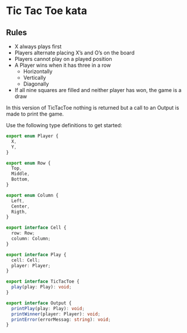 # Tic Tac Toe kata

## Rules

- X always plays first
- Players alternate placing X’s and O’s on the board
- Players cannot play on a played position
- A Player wins when it has three in a row
  - Horizontally
  - Vertically
  - Diagonally
- If all nine squares are filled and neither player has won, the game is a draw

In this version of TicTacToe nothing is returned but a call to an Output is made to print the game.

Use the following type definitions to get started:

```typescript
export enum Player {
  X,
  Y,
}

export enum Row {
  Top,
  Middle,
  Bottom,
}

export enum Column {
  Left,
  Center,
  Rigth,
}

export interface Cell {
  row: Row;
  column: Column;
}

export interface Play {
  cell: Cell;
  player: Player;
}

export interface TicTacToe {
  play(play: Play): void;
}

export interface Output {
  printPlay(play: Play): void;
  printWinner(player: Player): void;
  printError(errorMessag: string): void;
}
```
